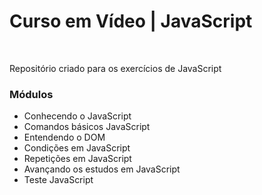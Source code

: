 # Curso em Vídeo | JavaScript
<br>

Repositório criado para os exercícios de JavaScript

### Módulos

- Conhecendo o JavaScript
- Comandos básicos JavaScript
- Entendendo o DOM
- Condições em JavaScript
- Repetições em JavaScript
- Avançando os estudos em JavaScript
- Teste JavaScript
